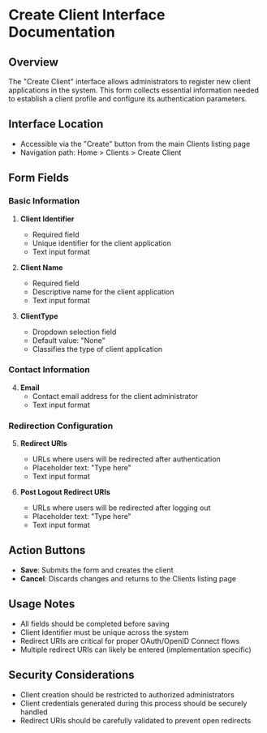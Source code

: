 # Create Client Interface Documentation

## Overview
The "Create Client" interface allows administrators to register new client applications in the system. This form collects essential information needed to establish a client profile and configure its authentication parameters.

## Interface Location
- Accessible via the "Create" button from the main Clients listing page
- Navigation path: Home > Clients > Create Client

## Form Fields

### Basic Information
1. **Client Identifier**
   - Required field
   - Unique identifier for the client application
   - Text input format
   
2. **Client Name**
   - Required field
   - Descriptive name for the client application
   - Text input format
   
3. **ClientType**
   - Dropdown selection field
   - Default value: "None"
   - Classifies the type of client application

### Contact Information
4. **Email**
   - Contact email address for the client administrator
   - Text input format

### Redirection Configuration
5. **Redirect URIs**
   - URLs where users will be redirected after authentication
   - Placeholder text: "Type here"
   - Text input format
   
6. **Post Logout Redirect URIs**
   - URLs where users will be redirected after logging out
   - Placeholder text: "Type here"
   - Text input format

## Action Buttons
- **Save**: Submits the form and creates the client
- **Cancel**: Discards changes and returns to the Clients listing page

## Usage Notes
- All fields should be completed before saving
- Client Identifier must be unique across the system
- Redirect URIs are critical for proper OAuth/OpenID Connect flows
- Multiple redirect URIs can likely be entered (implementation specific)

## Security Considerations
- Client creation should be restricted to authorized administrators
- Client credentials generated during this process should be securely handled
- Redirect URIs should be carefully validated to prevent open redirects